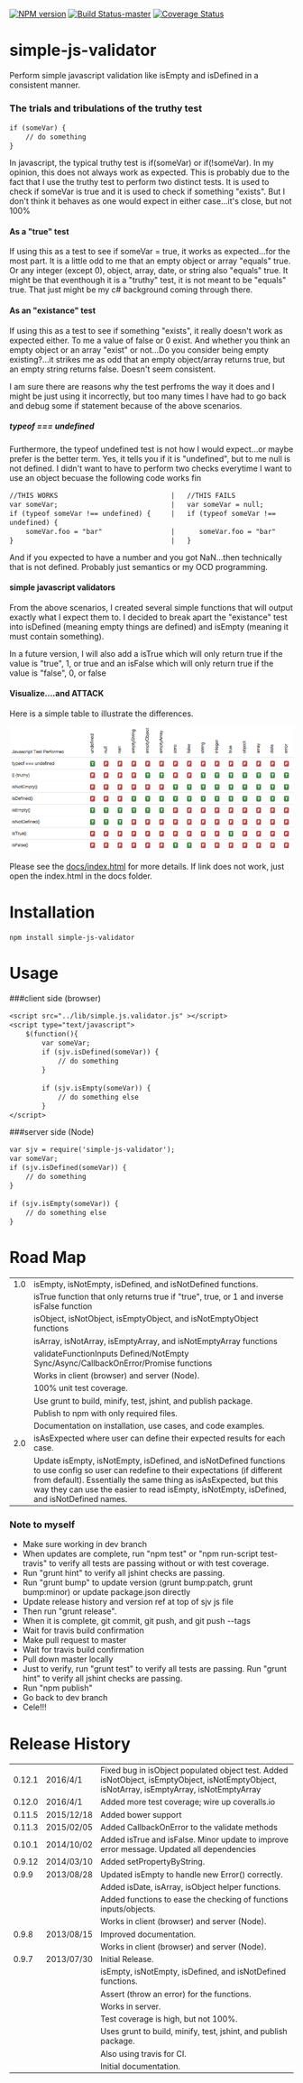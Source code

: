 [![NPM version](https://badge.fury.io/js/simple-js-validator.png)](http://badge.fury.io/js/simple-js-validator)  [![Build Status-master](https://api.travis-ci.org/dkhunt27/simple-js-validator.png?branch=master)](https://travis-ci.org/dkhunt27/simple-js-validator)  [![Coverage Status](https://coveralls.io/repos/dkhunt27/simple-js-validator/badge.svg)](https://coveralls.io/r/dkhunt27/simple-js-validator)

simple-js-validator
===============

Perform simple javascript validation like isEmpty and isDefined in a consistent manner.

### The trials and tribulations of the truthy test

	if (someVar) {
		// do something
	}

In javascript, the typical truthy test is if(someVar) or if(!someVar).  In my opinion, this does not always work as expected.  This is probably due to the fact that I use the truthy test to perform two distinct tests.  It is used to check if someVar is true and it is used to check if something "exists".  But I don't think it behaves as one would expect in either case…it's close, but not 100%

#### As a "true" test
If using this as a test to see if someVar = true, it works as expected…for the most part.  It is a little odd to me that an empty object or array "equals" true. Or any integer (except 0), object, array, date, or string also "equals" true.  It might be that eventhough it is a "truthy" test, it is not meant to be "equals" true.  That just might be my c# background coming through there.

#### As an "existance" test
If using this as a test to see if something "exists", it really doesn't work as expected either.  To me a value of false or 0 exist.  And whether you think an empty object or an array "exist" or not…Do you consider being empty existing?…it strikes me as odd that an empty object/array returns true, but an empty string returns false.  Doesn't seem consistent.

I am sure there are reasons why the test perfroms the way it does and I might be just using it incorrectly, but too many times I have had to go back and debug some if statement because of the above scenarios.

##### typeof === undefined
Furthermore, the typeof undefined test is not how I would expect…or maybe prefer is the better term.  Yes, it tells you if it is "undefined", but to me null is not defined.  I didn't want to have to perform two checks everytime I want to use an object becuase the following code works fin

	//THIS WORKS                         	|	//THIS FAILS
	var someVar;                         	|	var someVar = null;
	if (typeof someVar !== undefined) {  	|   if (typeof someVar !== undefined) {
		someVar.foo = "bar"          		|      someVar.foo = "bar"
	}                                    	|   }

And if you expected to have a number and you got NaN…then technically that is not defined.  Probably just semantics or my OCD programming.

#### simple javascript validators
From the above scenarios, I created several simple functions that will output exactly what I expect them to.  I decided to break apart the "existance" test into isDefined (meaning empty things are defined) and isEmpty (meaning it must contain something).  

In a future version, I will also add a isTrue which will only return true if the value is "true", 1, or true and an isFalse which will only return true if the value is "false", 0, or false

#### Visualize….and ATTACK

Here is a simple table to illustrate the differences.

<img src="./img/comparison.png" />


Please see the <a href="http://dkhunt27.github.io/simpleJSValidator/#!/api/SimpleJS.Validator" target="_blank">docs/index.html</a> for more details. If link does not work, just open the index.html in the docs folder.

# Installation

	npm install simple-js-validator

# Usage

###client side (browser)

	<script src="../lib/simple.js.validator.js" ></script>
	<script type="text/javascript">
        $(function(){
        	var someVar;
        	if (sjv.isDefined(someVar)) {
        		// do something 
        	}
        	
        	if (sjv.isEmpty(someVar)) {
        		// do something else
        	}
	</script>

###server side (Node)

	var sjv = require('simple-js-validator');
    var someVar;
    if (sjv.isDefined(someVar)) {
        // do something 
    }
        	
    if (sjv.isEmpty(someVar)) {
        // do something else
    }
	
# Road Map
<table>
	<tr>
		<td>1.0</td>
		<td>isEmpty, isNotEmpty, isDefined, and isNotDefined functions.</td>
	</tr>
    <tr>
        <td></td>
        <td>isTrue function that only returns true if "true", true, or 1 and inverse isFalse function</td>
    </tr>
    <tr>
        <td></td>
        <td>isObject, isNotObject, isEmptyObject, and isNotEmptyObject functions</td>
    </tr>   
    <tr>
        <td></td>
        <td>isArray, isNotArray, isEmptyArray, and isNotEmptyArray functions</td>
    </tr>   
    <tr>
        <td></td>
        <td>validateFunctionInputs Defined/NotEmpty Sync/Async/CallbackOnError/Promise functions</td>
    </tr>        
	<tr>
		<td></td>
		<td>Works in client (browser) and server (Node).</td>
	</tr>
	<tr>
		<td></td>
		<td>100% unit test coverage.</td>
	</tr>
	<tr>
		<td></td>
		<td>Use grunt to build, minify, test, jshint, and publish package.</td>
	</tr>
	<tr>
		<td></td>
		<td>Publish to npm with only required files.</td>
	</tr>
	<tr>
		<td></td>
		<td>Documentation on installation, use cases, and code examples.</td>
	</tr>
	<tr>
		<td>2.0</td>
		<td>isAsExpected where user can define their expected results for each case.</td>
	</tr>
	<tr>
		<td></td>
		<td>Update isEmpty, isNotEmpty, isDefined, and isNotDefined functions to use config so user can redefine to their expectations (if different from default).  Essentially the same thing as isAsExpected, but this way they can use the easier to read isEmpty, isNotEmpty, isDefined, and isNotDefined names.</td>
	</tr>
</table>
 
### Note to myself

- Make sure working in dev branch
- When updates are complete, run "npm test" or "npm run-script test-travis" to verify all tests are passing without or with test coverage.  
- Run "grunt hint" to verify all jshint checks are passing.
- Run "grunt bump" to update version (grunt bump:patch, grunt bump:minor) or update package.json directly
- Update release history and version ref at top of sjv js file
- Then run "grunt release".
- When it is complete, git commit, git push, and git push --tags
- Wait for travis build confirmation
- Make pull request to master
- Wait for travis build confirmation
- Pull down master locally
- Just to verify, run "grunt test" to verify all tests are passing.  Run "grunt hint" to verify all jshint checks are passing.
- Run "npm publish"
- Go back to dev branch
- Cele!!!

# Release History
<table>
	<tr>
		<td>0.12.1</td>
		<td>2016/4/1</td>
		<td>Fixed bug in isObject populated object test.  Added isNotObject, isEmptyObject, isNotEmptyObject, isNotArray, isEmptyArray, isNotEmptyArray</td>
	</tr>
	<tr>
		<td>0.12.0</td>
		<td>2016/4/1</td>
		<td>Added more test coverage; wire up coveralls.io</td>
	</tr>
	<tr>
		<td>0.11.5</td>
		<td>2015/12/18</td>
		<td>Added bower support</td>
	</tr>
	<tr>
		<td>0.11.3</td>
		<td>2015/02/05</td>
		<td>Added CallbackOnError to the validate methods</td>
	</tr>
	<tr>
		<td>0.10.1</td>
		<td>2014/10/02</td>
		<td>Added isTrue and isFalse. Minor update to improve error message. Updated all dependencies</td>
	</tr>
	<tr>
		<td>0.9.12</td>
		<td>2014/03/10</td>
		<td>Added setPropertyByString.</td>
	</tr>
	<tr>
		<td>0.9.9</td>
		<td>2013/08/28</td>
		<td>Updated isEmpty to handle new Error() correctly.</td>
	</tr>
	<tr>
    <td></td>
    <td></td>
    <td>Added isDate, isArray, isObject helper functions.</td>
  </tr>
	<tr>
    <td></td>
    <td></td>
    <td>Added functions to ease the checking of functions inputs/objects.</td>
  </tr>
	<tr>
		<td></td>
		<td></td>
		<td>Works in client (browser) and server (Node).</td>
	</tr>
  <tr>
    <td>0.9.8</td>
    <td>2013/08/15</td>
    <td>Improved documentation.</td>
  </tr>
  <tr>
    <td></td>
    <td></td>
    <td>Works in client (browser) and server (Node).</td>
  </tr>
	<tr>
		<td>0.9.7</td>
		<td>2013/07/30</td>
		<td>Initial Release.</td>
	</tr>
	<tr>
		<td></td>
		<td></td>
		<td>isEmpty, isNotEmpty, isDefined, and isNotDefined functions.</td>
	</tr>
	<tr>
		<td></td>
		<td></td>
		<td>Assert (throw an error) for the functions.</td>
	</tr>
	<tr>
		<td></td>
		<td></td>
		<td>Works in server.</td>
	</tr>
	<tr>
		<td></td>
		<td></td>
		<td>Test coverage is high, but not 100%.</td>
	</tr>
	<tr>
		<td></td>
		<td></td>
		<td>Uses grunt to build, minify, test, jshint, and publish package.</td>
	</tr>
	<tr>
		<td></td>
		<td></td>
		<td>Also using travis for CI.</td>
	</tr>
	<tr>
		<td></td>
		<td></td>
		<td>Initial documentation.</td>
	</tr>
</table>


